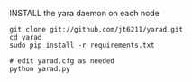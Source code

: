 INSTALL the yara daemon on each node

    git clone git://github.com/jt6211/yarad.git
    cd yarad
    sudo pip install -r requirements.txt
    
    # edit yarad.cfg as needed
    python yarad.py

